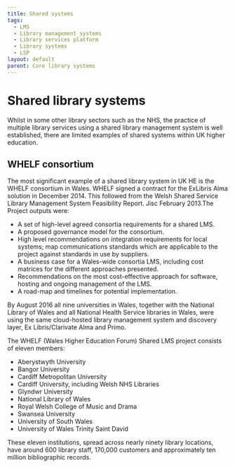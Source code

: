 ```yaml
---
title: Shared systems
tags:
  - LMS
  - Library management systems
  - Library services platform
  - Library systems
  - LSP
layout: default
parent: Core library systems
---
```

# Shared library systems

Whilst in some other library sectors such as the NHS, the practice of multiple library services using a shared library management system is well established, there are limited examples of shared systems within UK higher education.

## WHELF consortium

The most significant example of a shared library system in UK HE is the WHELF consortium in Wales. WHELF signed a contract for the ExLibris Alma solution in December 2014. This followed from the Welsh Shared Service Library Management System Feasibility Report. Jisc February 2013.The Project outputs were:

* A set of high-level agreed consortia requirements for a shared LMS.
* A proposed governance model for the consortium.
* High level recommendations on integration requirements for local systems; map communications standards which are applicable to the project against standards in use by suppliers.
* A business case for a Wales-wide consortia LMS, including cost matrices for the different approaches presented.
* Recommendations on the most cost-effective approach for software, hosting and ongoing management of the LMS.
* A road-map and timelines for potential implementation.

By August 2016 all nine universities in Wales, together with the National Library of Wales and all National Health Service libraries in Wales, were using the same cloud-hosted library management system and discovery layer, Ex Libris/Clarivate Alma and Primo. 

The WHELF (Wales Higher Education Forum) Shared LMS project consists of eleven members:

* Aberystwyth University
* Bangor University
* Cardiff Metropolitan University
* Cardiff University, including Welsh NHS Libraries
* Glyndwr University
* National Library of Wales
* Royal Welsh College of Music and Drama
* Swansea University
* University of South Wales
* University of Wales Trinity Saint David

These eleven institutions, spread across nearly ninety library locations, have around 600 library staff, 170,000 customers and approximately ten million bibliographic records.

